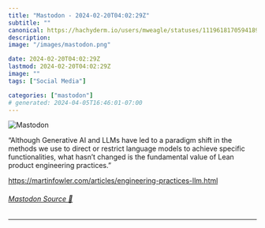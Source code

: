 ```yaml
---
title: "Mastodon - 2024-02-20T04:02:29Z"
subtitle: ""
canonical: https://hachyderm.io/users/mweagle/statuses/111961817059418973
description:
image: "/images/mastodon.png"

date: 2024-02-20T04:02:29Z
lastmod: 2024-02-20T04:02:29Z
image: ""
tags: ["Social Media"]

categories: ["mastodon"]
# generated: 2024-04-05T16:46:01-07:00
---
```

![Mastodon](/images/mastodon.png)

<p>“Although Generative AI and LLMs have led to a paradigm shift in the methods we use to direct or restrict language models to achieve specific functionalities, what hasn’t changed is the fundamental value of Lean product engineering practices.”</p><p><a href="https://martinfowler.com/articles/engineering-practices-llm.html" target="_blank" rel="nofollow noopener noreferrer" translate="no"><span class="invisible">https://</span><span class="ellipsis">martinfowler.com/articles/engi</span><span class="invisible">neering-practices-llm.html</span></a></p>


###### [Mastodon Source 🐘](https://hachyderm.io/@mweagle/111961817059418973)

___
